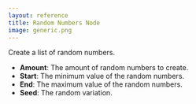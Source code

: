 ```yaml
---
layout: reference
title: Random Numbers Node
image: generic.png
---
```

Create a list of random numbers.

* **Amount**: The amount of random numbers to create.
* **Start**: The minimum value of the random numbers.
* **End**: The maximum value of the random numbers.
* **Seed**: The random variation.

